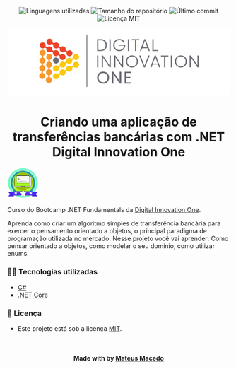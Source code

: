 <!-- Badges session -->
<p align="center">
  <!-- languages -->
  <img src="https://img.shields.io/github/languages/count/pleiterson/transferencia-bancaria-dio?style=social" alt="Linguagens utilizadas">
  <!-- repo size -->
  <img src="https://img.shields.io/github/repo-size/Pleiterson/transferencia-bancaria-dio?style=social" alt="Tamanho do repositório">
  <!-- last commit -->
  <img src="https://img.shields.io/github/last-commit/Pleiterson/transferencia-bancaria-dio?style=social" alt="Último commit">
  <!-- licence MIT -->
  <img src="https://img.shields.io/github/license/Pleiterson/transferencia-bancaria-dio?style=social" alt="Licença MIT">
</p>

<!--Banner session-->
<p align="center">
  <img src="./assets/banner.png" alt="DIO" title="Digital Innovation One">
</p>

<!--About session-->
<h1 align="center">Criando uma aplicação de transferências bancárias com .NET<br>Digital Innovation One</h1>

<img src="./assets/badge.png" title="Badge" width="70" height="70">

Curso do Bootcamp .NET Fundamentals da [Digital Innovation One](https://digitalinnovation.one/).

Aprenda como criar um algoritmo simples de transferência bancária para exercer o pensamento orientado a objetos, o principal paradigma de programação utilizada no mercado. Nesse projeto você vai aprender: Como pensar orientado a objetos, como modelar o seu domínio, como utilizar enums.

<h3>👨‍💻 Tecnologias utilizadas</h3>

- [C#](https://docs.microsoft.com/pt-br/dotnet/csharp/)
- [.NET Core](https://dotnet.microsoft.com/download)

<!--License session-->
<h3>📝 Licença</h3>

- Este projeto está sob a licença [MIT](./LICENSE).

<!--Bottom session-->
<br><h4 align=center>Made with by <a target="_blank" href="https://MateusMaceedo.vercel.app" >Mateus Macedo</a></h4>

